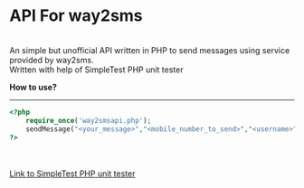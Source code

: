 API For way2sms
=====
</br>
An simple but unofficial API written in PHP to send messages using service provided by way2sms.</br>
Written with help of SimpleTest PHP unit tester</br>

**How to use?**

----
```php
<?php
	require_once('way2smsapi.php');
	sendMessage("<your_message>","<mobile_number_to_send>","<username>","<password>");
?>
```
</br>
</br>
<a href='http://www.simpletest.org'>Link to SimpleTest PHP unit tester</a>
